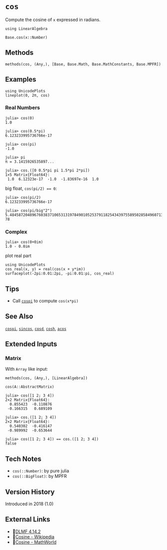 # `cos`

Compute the cosine of `x` expressed in radians.

```@setup repl_only
using LinearAlgebra
```
```@docs
Base.cos(x::Number)
```


## Methods

```@repl
methods(cos, (Any,), [Base, Base.Math, Base.MathConstants, Base.MPFR])
```


## Examples

```@repl
using UnicodePlots
lineplot(0, 2π, cos)
```

### Real Numbers
```jldoctest
julia> cos(0)
1.0

julia> cos(0.5*pi)
6.123233995736766e-17

julia> cos(pi)
-1.0

julia> pi
π = 3.1415926535897...

julia> cos.([0 0.5*pi pi 1.5*pi 2*pi])
1×5 Matrix{Float64}:
 1.0  6.12323e-17  -1.0  -1.83697e-16  1.0
```

big float, `cos(pi/2) == 0`:
```jldoctest
julia> cos(pi/2)
6.123233995736766e-17

julia> cos(pi/big"2")
5.48458720489676038371065313197849010525379118254343975589502858496071344256677e-78
```

### Complex
```jldoctest
julia> cos(0+0im)
1.0 - 0.0im
```

plot real part
```@repl
using UnicodePlots
cos_real(x, y) = real(cos(x + y*im))
surfaceplot(-2pi:0.01:2pi, -pi:0.01:pi, cos_real)
```


## Tips
- Call [`cospi`](@ref) to compute `cos(x*pi)`


## See Also
[`cospi`](@ref), [`sincos`](@ref),
[`cosd`](@ref), [`cosh`](@ref),
[`acos`](@ref)


## Extended Inputs

### Matrix
With `Array` like input:
```@repl repl_only
methods(cos, (Any,), [LinearAlgebra])
```

```@docs
cos(A::AbstractMatrix)
```

```jldoctest
julia> cos([1 2; 3 4])
2×2 Matrix{Float64}:
  0.855423  -0.110876
 -0.166315   0.689109

julia> cos.([1 2; 3 4])
2×2 Matrix{Float64}:
  0.540302  -0.416147
 -0.989992  -0.653644

julia> cos([1 2; 3 4]) == cos.([1 2; 3 4])
false
```


## Tech Notes
- `cos(::Number)`: by pure julia
- `cos(::BigFloat)`: by MPFR


## Version History
Introduced in 2018 (1.0)


## External Links
- 🔗[DLMF 4.14.2](https://dlmf.nist.gov/4.14.2)
- 🔗[Cosine - Wikipedia](https://en.wikipedia.org/wiki/Sine_and_cosine)
- 🔗[Cosine - MathWorld](https://mathworld.wolfram.com/Cosine.html)
